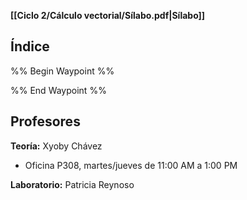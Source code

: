 **[[Ciclo 2/Cálculo vectorial/Sílabo.pdf|Sílabo]]**

## Índice

%% Begin Waypoint %%


%% End Waypoint %%

## Profesores

**Teoría:** Xyoby Chávez
- Oficina P308, martes/jueves de 11:00 AM a 1:00 PM

**Laboratorio:** Patricia Reynoso
